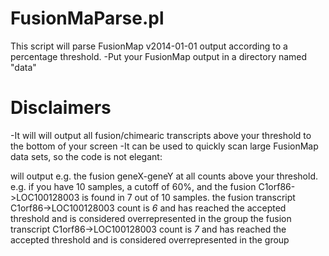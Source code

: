 FusionMaParse.pl
================
This script will parse FusionMap v2014-01-01 output according to a percentage threshold. 
-Put your FusionMap output in a directory named "data"  

Disclaimers
===========
-It will will output all fusion/chimearic transcripts above your threshold to the bottom of your screen
-It can be used to quickly scan large FusionMap data sets, so the code is not elegant:

 will output e.g. the fusion geneX-geneY at all counts above your threshold.
e.g. if you have 10 samples, a cutoff of 60%, and the fusion C1orf86->LOC100128003 is found in 7 out of 10 samples.
 the fusion transcript C1orf86->LOC100128003 count is *6* and has reached the accepted threshold and is considered overrepresented in the group
 the fusion transcript C1orf86->LOC100128003 count is *7* and has reached the accepted threshold and is considered overrepresented in the group
 

